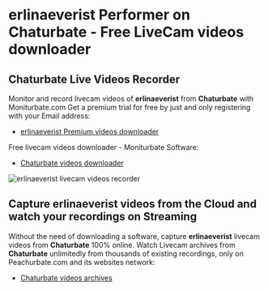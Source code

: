 # erlinaeverist Performer on Chaturbate - Free LiveCam videos downloader

## Chaturbate Live Videos Recorder

Monitor and record livecam videos of **erlinaeverist** from **Chaturbate** with Moniturbate.com
Get a premium trial for free by just and only registering with your Email address:
* [erlinaeverist Premium videos downloader](https://moniturbate.com/request-demo-licence-key.html)

Free livecam videos downloader - Moniturbate Software:
* [Chaturbate videos downloader](https://moniturbate.com/moniturbate-download-software.html)

![erlinaeverist livecam videos recorder](https://peachurnet.com/templates/moniturbate-software.png)


## Capture erlinaeverist videos from the Cloud and watch your recordings on Streaming

Without the need of downloading a software, capture **erlinaeverist** livecam videos from **Chaturbate** 100% online.
Watch Livecam archives from **Chaturbate** unlimitedly from thousands of existing recordings, only on Peachurbate.com and its websites network:
* [Chaturbate videos archives](https://peachurnet.com/)